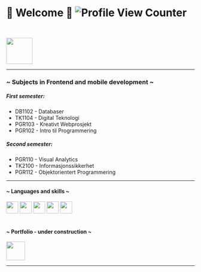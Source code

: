 # 🌻 Welcome 🌻 ![Profile View Counter](https://komarev.com/ghpvc/?username=sarabsundby)
<br>

[<img src="https://upload.wikimedia.org/wikipedia/commons/1/19/LinkedIn_logo.svg" width="70"/>](https://www.linkedin.com/in/sarabsundby/)

---
### ~ Subjects in Frontend and mobile development ~
##### First semester:
- DB1102 - Databaser
- TK1104 - Digital Teknologi
- PGR103 - Kreativt Webprosjekt
- PGR102 - Intro til Programmering

##### Second semester:
- PGR110 - Visual Analytics
- TK2100 - Informasjonssikkerhet
- PGR112 - Objektorientert Programmering
---

#### ~ Languages and skills ~
<div>
  <img src="https://cdn.jsdelivr.net/gh/devicons/devicon/icons/html5/html5-original.svg" width="32"/>
  <img src="https://cdn.jsdelivr.net/gh/devicons/devicon/icons/css3/css3-original.svg" width="32"/>
  <img src="https://cdn.jsdelivr.net/gh/devicons/devicon/icons/javascript/javascript-original.svg" width="32"/>
  <img src="https://cdn.jsdelivr.net/gh/devicons/devicon/icons/mysql/mysql-original.svg" width="32"/>
  <img src="https://cdn.jsdelivr.net/gh/devicons/devicon/icons/java/java-original.svg" width="32"/>
</div>
<br>

#### ~ Portfolio - under construction ~
[<img src= "https://cdn.iconscout.com/icon/premium/png-256-thumb/portfolio-folder-8905930-7288920.png" width="50"/>](https://sarabsundby.com/)

---
